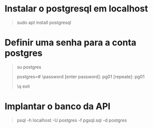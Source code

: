 
# Instalar o postgresql em localhost

> sudo apt install postgresql

# Definir uma senha para a conta postgres
> su postgres
>
> postgres=# \password
> [enter password]: pg01
> [repeate]: pg01
>
> \q
> exit

# Implantar o banco da API

> psql -h localhost -U postgres -f pgsql.sql -d postgres

